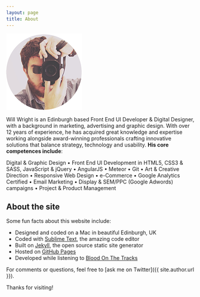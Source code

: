 ```yaml
---
layout: page
title: About
---
```


<p class="text-center">
    <img class="center-block" src="/img/will.png" alt="Will Wright">
</p>

Will Wright is an Edinburgh based Front End UI Developer & Digital Designer, with a background in marketing, advertising and graphic design. With over 12 years of experience, he has acquired great knowledge and expertise working alongside award-winning professionals crafting innovative solutions that balance strategy, technology and usability. **His core competences include**:

<p class="message text-center">Digital &amp; Graphic Design &bull; Front End UI Development in HTML5, CSS3 &amp; SASS, JavaScript &amp; jQuery &bull; AngularJS &bull; Meteor &bull; Git &bull; Art &amp; Creative Direction &bull; Responsive Web Design &bull; e-Commerce &bull; Google Analytics Certified &bull; Email Marketing &bull; Display &amp; SEM/PPC (Google Adwords) campaigns &bull; Project &amp; Product Management</p>

## About the site

Some fun facts about this website include:

* Designed and coded on a Mac in beautiful Edinburgh, UK
* Coded with [Sublime Text](http://sublimetext.com), the amazing code editor
* Built on [Jekyll](http://jekyllrb.com), the open source static site generator
* Hosted on [GitHub Pages](https://pages.github.com)
* Developed while listening to [Blood On The Tracks](//open.spotify.com/album/4WD4pslu83FF6oMa1e19mF)

For comments or questions, feel free to [ask me on Twitter]({{ site.author.url }}).

Thanks for visiting!

